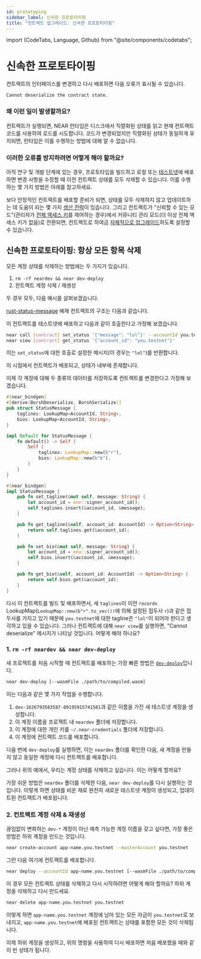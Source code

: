 ```yaml
---
id: prototyping
sidebar_label: 신속한 프로토타이핑
title: "컨트랙트 업그레이드: 신속한 프로토타이핑"
---
```

import {CodeTabs, Language, Github} from "@site/components/codetabs";

# 신속한 프로토타이핑

컨트랙트의 인터페이스를 변경하고 다시 배포하면 다음 오류가 표시될 수 있습니다.

    Cannot deserialize the contract state.

### 왜 이런 일이 발생할까요?

컨트랙트가 실행되면, NEAR 런타임은 디스크에서 직렬화된 상태를 읽고 현재 컨트랙트 코드를 사용하여 로드를 시도합니다. 코드가 변경되었지만 직렬화된 상태가 동일하게 유지되면, 런타임은 이를 수행하는 방법에 대해 알 수 없습니다.

### 이러한 오류를 방지하려면 어떻게 해야 할까요?

아직 연구 및 개발 단계에 있는 경우, 프로토타입을 빌드하고 로컬 또는 [테스트넷](/concepts/basics/networks)에 배포하면 변경 사항을 수정할 때 이전 컨트랙트 상태를 모두 삭제할 수 있습니다. 이를 수행하는 몇 가지 방법은 아래를 참고하세요.

보다 안정적인 컨트랙트를 배포할 준비가 되면, 상태를 모두 삭제하지 않고 업데이트하는 데 도움이 되는 몇 가지 [생산 전략](../../../2.develop/upgrade.md#migrating-the-state)이 있습니다. 그리고 컨트랙트가 "신뢰할 수 있는 모드"(관리자가 [전체 액세스 키](/concepts/basics/accounts/access-keys)를 제어하는 ​​경우)에서 커뮤니티 관리 모드(더 이상 전체 액세스 키가 없음)로 전환되면, 컨트랙트로 하여금 [자체적으로 업그레이드](../../../2.develop/upgrade.md#programmatic-update)하도록 설정할 수 있습니다.

## 신속한 프로토타이핑: 항상 모든 항목 삭제

모든 계정 상태를 삭제하는 방법에는 두 가지가 있습니다.

1. `rm -rf neardev && near dev-deploy`
2. 컨트랙트 계정 삭제 / 재생성

두 경우 모두, 다음 예시를 살펴보겠습니다.

[rust-status-message](https://github.com/near-examples/rust-status-message) 예제 컨트랙트의 구조는 다음과 같습니다.

<CodeTabs>
  <Language value="🦀 Rust" language="rust">
    <Github fname="lib.rs"
            url="https://github.com/near-examples/rust-status-message/blob/b5fa6f2a30559d56a3a3ea52da8c26c5d3907606/src/lib.rs" start="5" end="29"/>
  </Language>
</CodeTabs>

이 컨트랙트를 테스트넷에 배포하고 다음과 같이 호출한다고 가정해 보겠습니다.

```bash
near call [contract] set_status '{"message": "lol"}' --accountId you.testnet
near view [contract] get_status '{"account_id": "you.testnet"}'
```

이는 `set_status`에 대한 호출로 설정한 메시지(이 경우는 `"lol"`)를 반환합니다.

이 시점에서 컨트랙트가 배포되고, 상태가 내부에 존재합니다.


이제 각 계정에 대해 두 종류의 데이터를 저장하도록 컨트랙트를 변경한다고 가정해 보겠습니다.

```rust
#[near_bindgen]
#[derive(BorshDeserialize, BorshSerialize)]
pub struct StatusMessage {
    taglines: LookupMap<AccountId, String>,
    bios: LookupMap<AccountId, String>,
}

impl Default for StatusMessage {
    fn default() -> Self {
        Self {
            taglines: LookupMap::new(b"r"),
            bios: LookupMap::new(b"b"),
        }
    }
}

#[near_bindgen]
impl StatusMessage {
    pub fn set_tagline(&mut self, message: String) {
        let account_id = env::signer_account_id();
        self.taglines.insert(&account_id, &message);
    }

    pub fn get_tagline(&self, account_id: AccountId) -> Option<String> {
        return self.taglines.get(&account_id);
    }

    pub fn set_bio(&mut self, message: String) {
        let account_id = env::signer_account_id();
        self.bios.insert(&account_id, &message);
    }

    pub fn get_bio(&self, account_id: AccountId) -> Option<String> {
        return self.bios.get(&account_id);
    }
}
```

다시 이 컨트랙트를 빌드 및 배포하면서, 새 `taglines`이 이전 `records` LookupMap(`LookupMap::new(b"r".to_vec())`에 의해 설정된 접두사 `r`)과 같은 접두사를 가지고 있기 때문에 `you.testnet`에 대한 tagline은 `"lol"`이 되어야 한다고 생각하고 있을 수 있습니다. 그러나 컨트랙트에 대해 `near view`를 실행하면, "Cannot deserialize" 메시지가 나타날 것입니다. 어떻게 해야 하나요?

### 1. `rm -rf neardev && near dev-deploy`

새 프로젝트를 처음 시작할 때 컨트랙트를 배포하는 가장 빠른 방법은 [`dev-deploy`](/concepts/basics/accounts/creating-accounts)입니다.

```bash
near dev-deploy [--wasmFile ./path/to/compiled.wasm]
```

이는 다음과 같은 몇 가지 작업을 수행합니다.

1. `dev-1626793583587-89195915741581`과 같은 이름을 가진 새 테스트넷 계정을 생성합니다.
2. 이 계정 이름을 프로젝트 내 `neardev` 폴더에 저장합니다.
3. 이 계정에 대한 개인 키를 `~/.near-credentials` 폴더에 저장합니다.
4. 이 계정에 컨트랙트 코드를 배포합니다.

다음 번에 `dev-deploy`를 실행하면, 이는 `neardev` 폴더를 확인한 다음, 새 계정을 만들지 않고 동일한 계정에 다시 컨트랙트를 배포합니다.

그러나 위의 예에서, 우리는 계정 상태를 삭제하고 싶습니다. 이는 어떻게 할까요?

가장 쉬운 방법은 `neardev` 폴더를 삭제한 다음, `near dev-deploy`를 다시 실행하는 것입니다. 이렇게 하면 상태를 비운 채로 완전히 새로운 테스트넷 계정이 생성되고, 업데이트된 컨트랙트가 배포됩니다.

### 2. 컨트랙트 계정 삭제 & 재생성

끊임없이 변화하는 `dev-*` 계정이 아닌 예측 가능한 계정 이름을 갖고 싶다면, 가장 좋은 방법은 하위 계정을 만드는 것입니다.

```bash title="Create sub-account"
near create-account app-name.you.testnet --masterAccount you.testnet
```

그런 다음 여기에 컨트랙트를 배포합니다.

```bash title="Deploy to sub-account"
near deploy --accountId app-name.you.testnet [--wasmFile ./path/to/compiled.wasm]
```

이 경우 모든 컨트랙트 상태를 삭제하고 다시 시작하려면 어떻게 해야 할까요? 하위 계정을 삭제하고 다시 만드세요.

```bash title="Delete sub-account"
near delete app-name.you.testnet you.testnet
```

이렇게 하면 `app-name.you.testnet` 계정에 남아 있는 모든 자금이 `you.testnet`로 보내지고, `app-name.you.testnet`에 배포된 컨트랙트는 상태를 포함한 모든 것이 삭제됩니다.

이제 하위 계정을 생성하고, 위의 명령을 사용하여 다시 배포하면 처음 배포했을 때와 같이 빈 상태가 됩니다.

